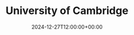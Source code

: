 ---
weight: 130000
title: "University of Cambridge"
description: "Explore the University of Cambridge: A Tradition of Academic Excellence, Innovation, and Global Impact."
icon: database
date: 2024-12-27T12:00:00+00:00
---